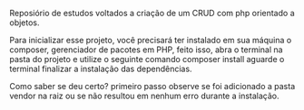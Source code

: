 Reposiório de estudos voltados a criação
de um CRUD com php orientado a objetos.

Para inicializar esse projeto, você precisará
ter instalado em sua máquina o composer, gerenciador
de pacotes em PHP, feito isso, abra o terminal
na pasta do projeto e utilize o seguinte comando
composer install
aguarde o terminal finalizar a instalação das
dependências.

Como saber se deu certo? primeiro passo observe
se foi adicionado a pasta vendor na raiz ou
se não resultou em nenhum erro durante a instalação.
